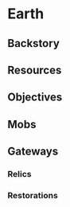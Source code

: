 # Earth

## Backstory

## Resources

## Objectives

## Mobs

## Gateways

### Relics

### Restorations
